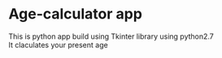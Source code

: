 # Age-calculator app
 This is python app build using Tkinter library using python2.7<br>
 It claculates your present age<br> 
